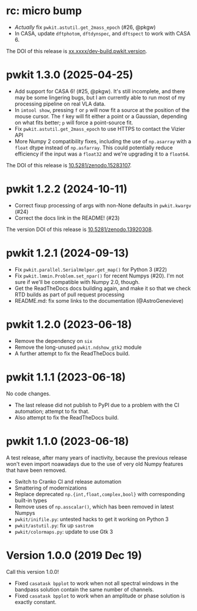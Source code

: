 # rc: micro bump

- *Actually* fix `pwkit.astutil.get_2mass_epoch` (#26, @pkgw)
- In CASA, update `dftphotom`, `dftdynspec`, and `dftspect` to
  work with CASA 6.

The DOI of this release is [xx.xxxx/dev-build.pwkit.version][vdoi].

[vdoi]: https://doi.org/xx.xxxx/dev-build.pwkit.version


# pwkit 1.3.0 (2025-04-25)

- Add support for CASA 6! (#25, @pkgw). It's still incomplete, and there
  may be some lingering bugs, but I am currently able to run most of my
  processing pipeline on real VLA data.
- In `imtool show`, pressing `f` or `p` will now fit a source at the position of
  the mouse cursor. The `f` key will fit either a point or a Gaussian, depending
  on what fits better; `p` will force a point-source fit.
- Fix `pwkit.astutil.get_2mass_epoch` to use HTTPS to contact the Vizier API
- More Numpy 2 compatibility fixes, including the use of `np.asarray` with a
  `float` dtype instead of `np.asfarray`. This could potentially reduce
  efficiency if the input was a `float32` and we're upgrading it to a `float64`.

The DOI of this release is [10.5281/zenodo.15283107][vdoi].

[vdoi]: https://doi.org/10.5281/zenodo.15283107


# pwkit 1.2.2 (2024-10-11)

- Correct fixup processing of args with non-None defaults in `pwkit.kwargv` (#24)
- Correct the docs link in the README! (#23)

The version DOI of this release is [10.5281/zenodo.13920308][vdoi].

[vdoi]: https://doi.org/10.5281/zenodo.13920308


# pwkit 1.2.1 (2024-09-13)

- Fix `pwkit.parallel.SerialHelper.get_map()` for Python 3 (#22)
- Fix `pwkit.lmmin.Problem.set_npar()` for recent Numpys (#20). I'm not sure if
  we'll be compatible with Numpy 2.0, though.
- Get the ReadTheDocs docs building again, and make it so that we check RTD
  builds as part of pull request processing
- README.md: fix some links to the documentation (@AstroGenevieve)


# pwkit 1.2.0 (2023-06-18)

- Remove the dependency on `six`
- Remove the long-unused `pwkit.ndshow_gtk2` module
- A further attempt to fix the ReadTheDocs build.


# pwkit 1.1.1 (2023-06-18)

No code changes.

- The last release did not publish to PyPI due to a problem with
  the CI automation; attempt to fix that.
- Also attempt to fix the ReadTheDocs build.


# pwkit 1.1.0 (2023-06-18)

A test release, after many years of inactivity, because the previous release
won't even import noawadays due to the use of very old Numpy features that have
been removed.

- Switch to Cranko CI and release automation
- Smattering of modernizations
- Replace deprecated `np.{int,float,complex,bool}` with corresponding built-in types
- Remove uses of `np.asscalar()`, which has been removed in latest Numpys
- `pwkit/inifile.py`: untested hacks to get it working on Python 3
- `pwkit/astutil.py`: fix up `sastrom`
- `pwkit/colormaps.py`: update to use Gtk 3


# Version 1.0.0 (2019 Dec 19)

Call this version 1.0.0!

- Fixed `casatask bpplot` to work when not all spectral windows in the
  bandpass solution contain the same number of channels.
- Fixed `casatask bpplot` to work when an amplitude or phase solution is
  exactly constant.
